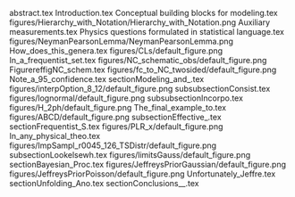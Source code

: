 abstract.tex
Introduction.tex
Conceptual building blocks for modeling.tex
figures/Hierarchy_with_Notation/Hierarchy_with_Notation.png
Auxiliary measurements.tex
Physics questions formulated in statistical language.tex
figures/NeymanPearsonLemma/NeymanPearsonLemma.png
How_does_this_genera.tex
figures/CLs/default_figure.png
In_a_frequentist_set.tex
figures/NC_schematic_obs/default_figure.png
FigurereffigNC_schem.tex
figures/fc_to_NC_twosided/default_figure.png
Note_a_95_confidence.tex
sectionModeling_and_.tex
figures/interpOption_8_12/default_figure.png
subsubsectionConsist.tex
figures/lognormal/default_figure.png
subsubsectionIncorpo.tex
figures/H_2ph/default_figure.png
The_final_example_to.tex
figures/ABCD/default_figure.png
subsectionEffective_.tex
sectionFrequentist_S.tex
figures/PLR_x/default_figure.png
In_any_physical_theo.tex
figures/ImpSampl_r0045_126_TSDistr/default_figure.png
subsectionLookelsewh.tex
figures/limitsGauss/default_figure.png
sectionBayesian_Proc.tex
figures/JeffreysPriorGaussian/default_figure.png
figures/JeffreysPriorPoisson/default_figure.png
Unfortunately_Jeffre.tex
sectionUnfolding_Ano.tex
sectionConclusions__.tex
